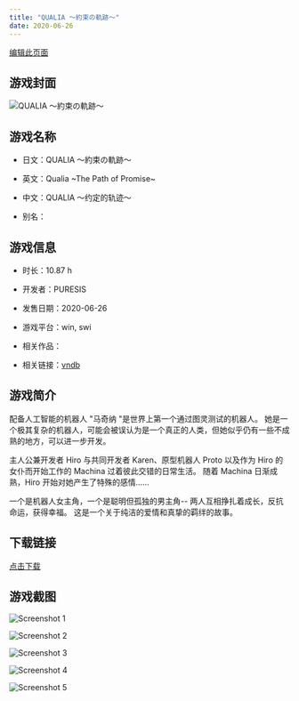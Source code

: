 ```yaml
---
title: "QUALIA ～約束の軌跡～"
date: 2020-06-26
---
```

[编辑此页面](https://github.com/ACG-3/ADV3-source/blob/main/source/_posts/games/QUALIA%20%EF%BD%9E%E7%B4%84%E6%9D%9F%E3%81%AE%E8%BB%8C%E8%B7%A1%EF%BD%9E.md)

## 游戏封面

![QUALIA ～約束の軌跡～](https%3A//pan.timero.xyz/onedrive/img_lib_001/QUALIA%20%EF%BD%9E%E7%B4%84%E6%9D%9F%E3%81%AE%E8%BB%8C%E8%B7%A1%EF%BD%9E_cover.avif)


## 游戏名称

- 日文：QUALIA ～約束の軌跡～
- 英文：Qualia ~The Path of Promise~
- 中文：QUALIA ～约定的轨迹～

- 别名：


## 游戏信息

- 时长：10.87 h
- 开发者：PURESIS
- 发售日期：2020-06-26
- 游戏平台：win, swi
- 相关作品：

- 相关链接：[vndb](https://vndb.org/v28093)


## 游戏简介

配备人工智能的机器人 "马奇纳 "是世界上第一个通过图灵测试的机器人。
她是一个极其复杂的机器人，可能会被误认为是一个真正的人类，但她似乎仍有一些不成熟的地方，可以进一步开发。

主人公兼开发者 Hiro 与共同开发者 Karen、原型机器人 Proto 以及作为 Hiro 的女仆而开始工作的 Machina 过着彼此交错的日常生活。
随着 Machina 日渐成熟，Hiro 开始对她产生了特殊的感情......

一个是机器人女主角，一个是聪明但孤独的男主角--
两人互相挣扎着成长，反抗命运，获得幸福。
这是一个关于纯洁的爱情和真挚的羁绊的故事。


## 下载链接

[点击下载](https://pan.timero.xyz/onedrive/adv_lib_001/QUALIA%20%EF%BD%9E%E7%B4%84%E6%9D%9F%E3%81%AE%E8%BB%8C%E8%B7%A1%EF%BD%9E)


## 游戏截图


![Screenshot 1](https%3A//pan.timero.xyz/onedrive/img_lib_001/QUALIA%20%EF%BD%9E%E7%B4%84%E6%9D%9F%E3%81%AE%E8%BB%8C%E8%B7%A1%EF%BD%9E_Screenshot_1.avif)

![Screenshot 2](https%3A//pan.timero.xyz/onedrive/img_lib_001/QUALIA%20%EF%BD%9E%E7%B4%84%E6%9D%9F%E3%81%AE%E8%BB%8C%E8%B7%A1%EF%BD%9E_Screenshot_2.avif)

![Screenshot 3](https%3A//pan.timero.xyz/onedrive/img_lib_001/QUALIA%20%EF%BD%9E%E7%B4%84%E6%9D%9F%E3%81%AE%E8%BB%8C%E8%B7%A1%EF%BD%9E_Screenshot_3.avif)

![Screenshot 4](https%3A//pan.timero.xyz/onedrive/img_lib_001/QUALIA%20%EF%BD%9E%E7%B4%84%E6%9D%9F%E3%81%AE%E8%BB%8C%E8%B7%A1%EF%BD%9E_Screenshot_4.avif)

![Screenshot 5](https%3A//pan.timero.xyz/onedrive/img_lib_001/QUALIA%20%EF%BD%9E%E7%B4%84%E6%9D%9F%E3%81%AE%E8%BB%8C%E8%B7%A1%EF%BD%9E_Screenshot_5.avif)

